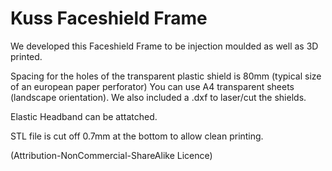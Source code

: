 # Kuss Faceshield Frame
We developed this Faceshield Frame to be injection moulded as well as 3D printed.

Spacing for the holes of the transparent plastic shield is 80mm (typical size of an european paper perforator)
You can use A4 transparent sheets (landscape orientation).
We also included a .dxf to laser/cut the shields.

Elastic Headband can be attatched.

STL file is cut off 0.7mm at the bottom to allow clean printing.

(Attribution-NonCommercial-ShareAlike Licence)
